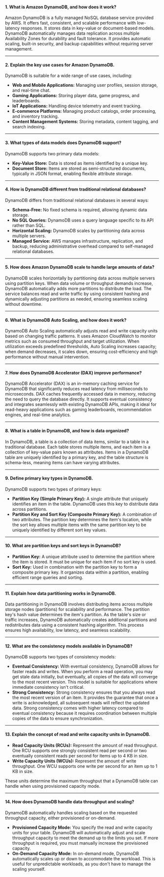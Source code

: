 #### 1. **What is Amazon DynamoDB, and how does it work?**  

Amazon DynamoDB is a fully managed NoSQL database service provided by AWS. It offers fast, consistent, and scalable performance with low-latency responses. It stores data in key-value or document-based models. DynamoDB automatically manages data replication across multiple Availability Zones for durability and fault tolerance. It provides automatic scaling, built-in security, and backup capabilities without requiring server management.

---

#### 2. **Explain the key use cases for Amazon DynamoDB.**  

DynamoDB is suitable for a wide range of use cases, including:

- **Web and Mobile Applications:** Managing user profiles, session storage, and real-time chat.
- **Gaming Applications:** Storing player data, game progress, and leaderboards.
- **IoT Applications:** Handling device telemetry and event tracking.
- **E-commerce Platforms:** Managing product catalogs, order processing, and inventory tracking.
- **Content Management Systems:** Storing metadata, content tagging, and search indexing.

---

#### 3. **What types of data models does DynamoDB support?**  

DynamoDB supports two primary data models:

- **Key-Value Store:** Data is stored as items identified by a unique key.
- **Document Store:** Items are stored as semi-structured documents, typically in JSON format, enabling flexible attribute storage.

---

#### 4. **How is DynamoDB different from traditional relational databases?**  

DynamoDB differs from traditional relational databases in several ways:

- **Schema-Free:** No fixed schema is required, allowing dynamic data storage.
- **No SQL Queries:** DynamoDB uses a query language specific to its API rather than SQL.
- **Horizontal Scaling:** DynamoDB scales by partitioning data across multiple servers.
- **Managed Service:** AWS manages infrastructure, replication, and backup, reducing administrative overhead compared to self-managed relational databases.

---

#### 5. **How does Amazon DynamoDB scale to handle large amounts of data?**  

DynamoDB scales horizontally by partitioning data across multiple servers using partition keys. When data volume or throughput demands increase, DynamoDB automatically adds more partitions to distribute the load. The service balances read and write traffic by using consistent hashing and dynamically adjusting partitions as needed, ensuring seamless scaling without downtime.

---

#### 6. **What is DynamoDB Auto Scaling, and how does it work?**  

DynamoDB Auto Scaling automatically adjusts read and write capacity units based on changing traffic patterns. It uses Amazon CloudWatch to monitor metrics such as consumed throughput and target utilization. When utilization exceeds predefined thresholds, Auto Scaling increases capacity; when demand decreases, it scales down, ensuring cost-efficiency and high performance without manual intervention.

---

#### 7. **How does DynamoDB Accelerator (DAX) improve performance?**

DynamoDB Accelerator (DAX) is an in-memory caching service for DynamoDB that significantly reduces read latency from milliseconds to microseconds. DAX caches frequently accessed data in memory, reducing the need to query the database directly. It supports eventual consistency and integrates seamlessly with existing DynamoDB APIs, making it ideal for read-heavy applications such as gaming leaderboards, recommendation engines, and real-time analytics.

---

#### 8. **What is a table in DynamoDB, and how is data organized?**  

In DynamoDB, a table is a collection of data items, similar to a table in a traditional database. Each table stores multiple items, and each item is a collection of key-value pairs known as attributes. Items in a DynamoDB table are uniquely identified by a primary key, and the table structure is schema-less, meaning items can have varying attributes.

---

#### 9. **Define primary key types in DynamoDB.**  

DynamoDB supports two types of primary keys:

- **Partition Key (Simple Primary Key):** A single attribute that uniquely identifies an item in the table. DynamoDB uses this key to distribute data across partitions.
- **Partition Key and Sort Key (Composite Primary Key):** A combination of two attributes. The partition key determines the item's location, while the sort key allows multiple items with the same partition key to be uniquely identified by different sort key values.

---

#### 10. **What are partition keys and sort keys in DynamoDB?**

- **Partition Key:** A unique attribute used to determine the partition where the item is stored. It must be unique for each item if no sort key is used.
- **Sort Key:** Used in combination with the partition key to form a composite primary key. It organizes data within a partition, enabling efficient range queries and sorting.

---

#### 11. **Explain how data partitioning works in DynamoDB.**

Data partitioning in DynamoDB involves distributing items across multiple storage nodes (partitions) for scalability and performance. The partition key's hash value determines the item's partition. As the table's size or traffic increases, DynamoDB automatically creates additional partitions and redistributes data using a consistent hashing algorithm. This process ensures high availability, low latency, and seamless scalability.

---

#### 12. **What are the consistency models available in DynamoDB?**  

DynamoDB supports two types of consistency models:

- **Eventual Consistency:** With eventual consistency, DynamoDB allows for faster reads and writes. When you perform a read operation, you may get stale data initially, but eventually, all copies of the data will converge to the most recent version. This model is suitable for applications where immediate consistency isn't critical.
- **Strong Consistency:** Strong consistency ensures that you always read the most recent version of an item. It provides the guarantee that once a write is acknowledged, all subsequent reads will reflect the updated data. Strong consistency comes with higher latency compared to eventual consistency because it requires coordination between multiple copies of the data to ensure synchronization.

---

#### 13. **Explain the concept of read and write capacity units in DynamoDB.**

- **Read Capacity Units (RCUs):** Represent the amount of read throughput. One RCU supports one strongly consistent read per second or two eventually consistent reads per second for items up to 4 KB in size.
- **Write Capacity Units (WCUs):** Represent the amount of write throughput. One WCU supports one write per second for an item up to 1 KB in size.

These units determine the maximum throughput that a DynamoDB table can handle when using provisioned capacity mode.

---

#### 14. **How does DynamoDB handle data throughput and scaling?**  

DynamoDB automatically handles scaling based on the requested throughput capacity, either provisioned or on-demand.

- **Provisioned Capacity Mode:** You specify the read and write capacity units for your table. DynamoDB will automatically adjust and scale throughput capacity to meet the demand up to the limits you set. If more throughput is required, you must manually increase the provisioned capacity.
- **On-Demand Capacity Mode:** In on-demand mode, DynamoDB automatically scales up or down to accommodate the workload. This is useful for unpredictable workloads, as you don't have to manage the scaling yourself.